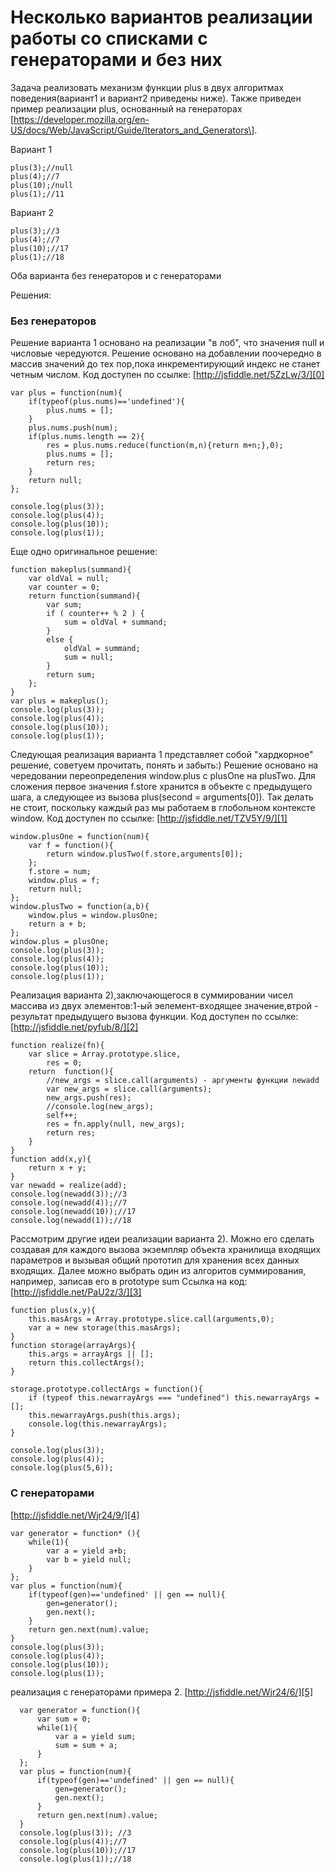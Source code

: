 # Несколько вариантов реализации работы со списками с генераторами и без них

Задача реализовать механизм функции plus в двух алгоритмах поведения(вариант1 и вариант2 приведены ниже). Также приведен пример реализации plus, основанный на генераторах \[https://developer.mozilla.org/en-US/docs/Web/JavaScript/Guide/Iterators_and_Generators\].

Вариант 1

    plus(3);//null
    plus(4);//7
    plus(10);/null
    plus(1);//11
    

Вариант 2

    plus(3);//3
    plus(4);//7
    plus(10);//17
    plus(1);//18
    

Оба варианта без генераторов и с генераторами

Решения:

### Без генераторов

Решение варианта 1 основано на реализации "в лоб", что значения null и числовые чередуются. Решение основано на добавлении поочередно в массив значений до тех пор,пока инкрементирующий индекс не станет четным числом. 
Код доступен по ссылке: [http://jsfiddle.net/5ZzLw/3/][0]

    var plus = function(num){
        if(typeof(plus.nums)=='undefined'){
            plus.nums = [];
        }
        plus.nums.push(num);
        if(plus.nums.length == 2){
            res = plus.nums.reduce(function(m,n){return m+n;},0);
            plus.nums = [];
            return res;
        }
        return null;
    };
    
    console.log(plus(3));
    console.log(plus(4));
    console.log(plus(10));
    console.log(plus(1));
    

Еще одно оригинальное решение:

    function makeplus(summand){
        var oldVal = null;
        var counter = 0;
        return function(summand){
            var sum;
            if ( counter++ % 2 ) { 
                sum = oldVal + summand;
            } 
            else {
                oldVal = summand;
                sum = null;
            } 
            return sum;
        };
    }
    var plus = makeplus();
    console.log(plus(3));
    console.log(plus(4));
    console.log(plus(10));
    console.log(plus(1));
    

Следующая реализация варианта 1 представляет собой "хардкорное" решение, советуем прочитать, понять и забыть:) Решение основано на чередовании переопределения window.plus c plusOne на plusTwo. Для сложения первое значения f.store хранится в объекте с предыдущего шага, а следующее из вызова plus(second = arguments\[0\]). Так делать не стоит, поскольку каждый раз мы работаем в глобольном контексте window. Код доступен по ссылке:
[http://jsfiddle.net/TZV5Y/9/][1]

    window.plusOne = function(num){
        var f = function(){
            return window.plusTwo(f.store,arguments[0]);
        };
        f.store = num;
        window.plus = f;
        return null;
    };
    window.plusTwo = function(a,b){
        window.plus = window.plusOne;
        return a + b;
    };
    window.plus = plusOne;
    console.log(plus(3));
    console.log(plus(4));
    console.log(plus(10));
    console.log(plus(1));
    

Реализация варианта 2),заключающегося в суммировании чисел массива из двух элементов:1-ый эелемент-входящее значение,втрой - результат предыдущего вызова функции.
Код доступен по ссылке: [http://jsfiddle.net/pyfub/8/][2]

    function realize(fn){
        var slice = Array.prototype.slice,
            res = 0;
        return  function(){
            //new_args = slice.call(arguments) - аргументы функции newadd
            var new_args = slice.call(arguments);
            new_args.push(res);
            //console.log(new_args);
            self++;
            res = fn.apply(null, new_args);
            return res;
        }
    }
    function add(x,y){
        return x + y;
    }
    var newadd = realize(add);
    console.log(newadd(3));//3
    console.log(newadd(4));//7
    console.log(newadd(10));//17
    console.log(newadd(1));//18
    

Рассмотрим другие идеи реализации варианта 2). Можно его сделать создавая для каждого вызова экземпляр объекта хранилища входящих параметров и вызывая общий прототип для хранения всех данных входящих. Далее можно выбрать один из алгоритов суммирования, например, записав его в prototype sum
Ссылка на код: [http://jsfiddle.net/PaU2z/3/][3]

    function plus(x,y){
        this.masArgs = Array.prototype.slice.call(arguments,0);
        var a = new storage(this.masArgs);
    }
    function storage(arrayArgs){
        this.args = arrayArgs || [];
        return this.collectArgs();
    }
    
    storage.prototype.collectArgs = function(){
        if (typeof this.newarrayArgs === "undefined") this.newarrayArgs = [];
        this.newarrayArgs.push(this.args);
        console.log(this.newarrayArgs);
    }
    
    console.log(plus(3));
    console.log(plus(4));
    console.log(plus(5,6));
    

### С генераторами

[http://jsfiddle.net/Wjr24/9/][4]

    var generator = function* (){
        while(1){
            var a = yield a+b;
            var b = yield null;
        }
    };
    var plus = function(num){ 
        if(typeof(gen)=='undefined' || gen == null){
            gen=generator();
            gen.next();
        }
        return gen.next(num).value;
    }
    console.log(plus(3));
    console.log(plus(4));
    console.log(plus(10));
    console.log(plus(1));
    

реализация с генераторами примера 2\.
[http://jsfiddle.net/Wjr24/6/][5]

      var generator = function(){
          var sum = 0;
          while(1){
              var a = yield sum;
              sum = sum + a;
          }
      };
      var plus = function(num){
          if(typeof(gen)=='undefined' || gen == null){
              gen=generator();
              gen.next();
          }
          return gen.next(num).value;
      }
      console.log(plus(3)); //3
      console.log(plus(4));//7
      console.log(plus(10));//17
      console.log(plus(1));//18
    



[0]: http://jsfiddle.net/5ZzLw/3/
[1]: http://jsfiddle.net/TZV5Y/9/
[2]: http://jsfiddle.net/pyfub/8/
[3]: http://jsfiddle.net/PaU2z/3/
[4]: http://jsfiddle.net/Wjr24/9/
[5]: http://jsfiddle.net/Wjr24/6/